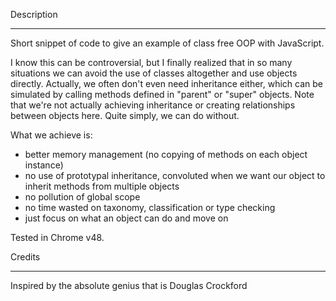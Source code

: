 Description
________________________

Short snippet of code to give an example of class free OOP with JavaScript.

I know this can be controversial, but I finally realized that in so many situations we can avoid the use of classes altogether and use objects directly. Actually, we often don't even need inheritance either, which can be simulated by calling methods defined in "parent" or "super" objects. Note that we're not actually achieving inheritance or creating relationships between objects here. Quite simply, we can do without.

What we achieve is:
- better memory management (no copying of methods on each object instance)
- no use of prototypal inheritance, convoluted when we want our object to inherit methods from multiple objects
- no pollution of global scope 
- no time wasted on taxonomy, classification or type checking
- just focus on what an object can do and move on

Tested in Chrome v48.



Credits
________________________

Inspired by the absolute genius that is Douglas Crockford

